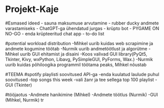 # Projekt-Kaje

#Esmased ideed
    - sauna maksumuse arvutamine
    - rubber ducky andmete varastamiseks
    - ChatGPT-ga ühendatud jurgas
    - krüpto bot
    - PYGAME ON NO-GO
    - enda krüpteeritud chat app
    - to-do list


#potential workload distribution
    -Mihkel uurib kuidas web scrapimine ja andmete kogumine töötab
    -Nurmik uurib andmetöötlust ja algorütme
    -Mihkel uurib GUI ehitamist ja disaini
    -Koos valivad GUI library(PyQt5, Tkinter, Kivy, wxPython, Libavg, PySimpleGUI, PyForms, Wax.)
    -Nurmik uurib kuidas põhiloogika programmil töötama peaks, Mihkel nõustab


#TEEMA
#spotify playlisti soovitused API-ga
    -enda kuulatud laulude puhul soovitused
    -top songs this week
    -vali žanr ja tee sellega top 100 playlist
    -GUI (Tkinter)


#tööjaotus
    -Andmete hanikimine (Mihkel)
    -Andmete töötlus (Nurmik)
    -GUI (Mihkel, Nurmik)
   tr 